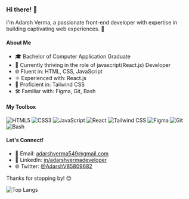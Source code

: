 ### Hi there! 👋

I'm Adarsh Verma, a passionate front-end developer with expertise in building captivating web experiences. 🚀

#### About Me
- 🎓 Bachelor of Computer Application Graduate
- 💼 Currently thriving in the role of javascript(React.js) Developer
- 🌐 Fluent in: HTML, CSS, JavaScript
- ⚛️ Experienced with: React.js
- 🎨 Proficient in: Tailwind CSS
- 🛠️ Familiar with: Figma, Git, Bash

#### My Toolbox
![HTML5](https://img.shields.io/badge/HTML5-E34F26?style=flat&logo=html5&logoColor=white)
![CSS3](https://img.shields.io/badge/CSS3-1572B6?style=flat&logo=css3&logoColor=white)
![JavaScript](https://img.shields.io/badge/JavaScript-F7DF1E?style=flat&logo=javascript&logoColor=black)
![React](https://img.shields.io/badge/React-61DAFB?style=flat&logo=react&logoColor=black)
![Tailwind CSS](https://img.shields.io/badge/Tailwind_CSS-38B2AC?style=flat&logo=tailwind-css&logoColor=white)
![Figma](https://img.shields.io/badge/Figma-F24E1E?style=flat&logo=figma&logoColor=white)
![Git](https://img.shields.io/badge/Git-F05032?style=flat&logo=git&logoColor=white)
![Bash](https://img.shields.io/badge/Bash-4EAA25?style=flat&logo=gnu-bash&logoColor=white)

#### Let's Connect!
- 📧 Email: adarshverma549@gmail.com
- 💼 LinkedIn: [in/adarshvermadeveloper](https://www.linkedin.com/in/adarshvermadeveloper/)
- 🌐 Twitter: [@AdarshV85809682](https://twitter.com/AdarshV85809682)

Thanks for stopping by! 😊

![Top Langs](https://github-readme-stats.vercel.app/api/top-langs/?username=AdarshTheki&layout=compact&langs_count=10&theme=onedark)
